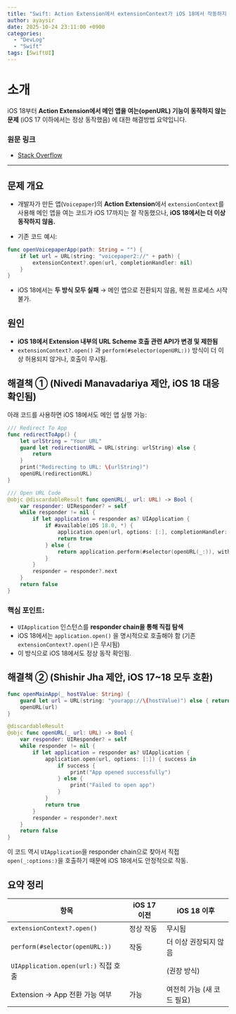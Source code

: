 ```yaml
---
title: "Swift: Action Extension에서 extensionContext가 iOS 18에서 작동하지 않는 문제"
author: ayaysir
date: 2025-10-24 23:11:00 +0900
categories: 
  - "DevLog"
  - "Swift"
tags: [SwiftUI]
---
```


# 소개

iOS 18부터 **Action Extension에서 메인 앱을 여는(openURL) 기능이 동작하지 않는 문제** (iOS 17 이하에서는 정상 동작했음) 에 대한 해결방법 요약입니다.

### 원문 링크
- [Stack Overflow](https://stackoverflow.com/questions/79077018/unable-to-open-main-app-from-action-extension-in-ios-18-previously-working-met)

---

## 문제 개요

* 개발자가 만든 앱(`Voicepaper`)의 **Action Extension**에서 `extensionContext`를 사용해 메인 앱을 여는 코드가
  iOS 17까지는 잘 작동했으나, **iOS 18에서는 더 이상 동작하지 않음.**

* 기존 코드 예시:

```swift
func openVoicepaperApp(path: String = "") {
    if let url = URL(string: "voicepaper2://" + path) {
        extensionContext?.open(url, completionHandler: nil)
    }
}
```


* iOS 18에서는 **두 방식 모두 실패**
  → 메인 앱으로 전환되지 않음, 복원 프로세스 시작 불가.



## 원인

* **iOS 18에서 Extension 내부의 URL Scheme 호출 관련 API가 변경 및 제한됨**
* `extensionContext?.open()` 과 `perform(#selector(openURL:))` 방식이
  더 이상 허용되지 않거나, 호출이 무시됨.


## 해결책 ① (Nivedi Manavadariya 제안, iOS 18 대응 확인됨)

아래 코드를 사용하면 iOS 18에서도 메인 앱 실행 가능:

```swift
/// Redirect To App
func redirectToApp() {
    let urlString = "Your URL"
    guard let redirectionURL = URL(string: urlString) else {
        return
    }
    print("Redirecting to URL: \(urlString)")
    openURL(redirectionURL)
}

/// Open URL Code
@objc @discardableResult func openURL(_ url: URL) -> Bool {
    var responder: UIResponder? = self
    while responder != nil {
        if let application = responder as? UIApplication {
            if #available(iOS 18.0, *) {
                application.open(url, options: [:], completionHandler: nil) // 👈
                return true
            } else {
                return application.perform(#selector(openURL(_:)), with: url) != nil
            }
        }
        responder = responder?.next
    }
    return false
}
```

### 핵심 포인트:

* `UIApplication` 인스턴스를 **responder chain을 통해 직접 탐색**
* iOS 18에서는 `application.open()` 을 명시적으로 호출해야 함
  (기존 `extensionContext?.open()`은 무시됨)
* 이 방식으로 iOS 18에서도 정상 동작 확인됨.



## 해결책 ② (Shishir Jha 제안, iOS 17~18 모두 호환)

```swift
func openMainApp(_ hostValue: String) {
    guard let url = URL(string: "yourapp://\(hostValue)") else { return }
    openURL(url)
}

@discardableResult
@objc func openURL(_ url: URL) -> Bool {
    var responder: UIResponder? = self
    while responder != nil {
        if let application = responder as? UIApplication {
            application.open(url, options: [:]) { success in
                if success {
                    print("App opened successfully")
                } else {
                    print("Failed to open app")
                }
            }
            return true
        }
        responder = responder?.next
    }
    return false
}
```

이 코드 역시 `UIApplication`을 responder chain으로 찾아서 직접 `open(_:options:)`을 호출하기 때문에 iOS 18에서도 안정적으로 작동.


## 요약 정리

| 항목                               | iOS 17 이전 | iOS 18 이후        |
| -------------------------------- | --------- | ---------------- |
| `extensionContext?.open()`       | 정상 작동   | 무시됨            |
| `perform(#selector(openURL:))`   | 작동      | 더 이상 권장되지 않음  |
| `UIApplication.open(url:)` 직접 호출 |         | (권장 방식)        |
| Extension → App 전환 가능 여부         | 가능        | 여전히 가능 (새 코드 필요) |

